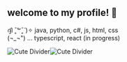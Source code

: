 ## welcome to my profile! 🌱

ദ്ദി ˉ͈̀꒳ˉ͈́ )✧ java, python, c#, js, html, css  
(¬_¬") ... typescript, react  (in progress)   

![Cute Divider](https://media.tenor.com/6qn7evLIVqUAAAAj/cats-divider.gif)![Cute Divider](https://media.tenor.com/6qn7evLIVqUAAAAj/cats-divider.gif)
